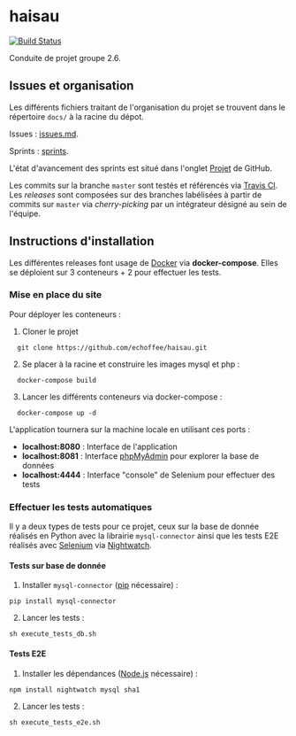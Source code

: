 # haisau
[![Build Status](https://travis-ci.com/echoffee/haisau.svg?branch=master)](https://travis-ci.com/echoffee/haisau)

Conduite de projet groupe 2.6.

## Issues et organisation
Les différents fichiers traitant de l'organisation du projet se trouvent dans le répertoire `docs/` à
la racine du dépot.

Issues : [issues.md](https://github.com/echoffee/haisau/blob/master/docs/issues.md).

Sprints : [sprints](https://github.com/echoffee/haisau/blob/master/docs/sprints).

L'état d'avancement des sprints est situé dans l'onglet [Projet](https://github.com/echoffee/haisau/projects) de GitHub.

Les commits sur la branche `master` sont testés et référencés via [Travis CI](https://travis-ci.com/echoffee/travis-test).
Les *releases* sont composées sur des branches labélisées à partir de commits sur `master` via 
*cherry-picking* par un intégrateur désigné au sein de l'équipe.

## Instructions d'installation

Les différentes releases font usage de [Docker](https://www.docker.com/) via **docker-compose**.
Elles se déploient sur 3 conteneurs + 2 pour effectuer les tests.

### Mise en place du site

Pour déployer les conteneurs :
  1. Cloner le projet
  ```
    git clone https://github.com/echoffee/haisau.git   
  ```
  2. Se placer à la racine et construire les images mysql et php :
  ```
    docker-compose build
  ```
  3. Lancer les différents conteneurs via docker-compose :
  ```
    docker-compose up -d
  ```

L'application tournera sur la machine locale en utilisant ces ports :
- **localhost:8080** : Interface de l'application
- **localhost:8081** : Interface [phpMyAdmin](https://www.phpmyadmin.net/) pour explorer la base de données
- **localhost:4444** : Interface "console" de Selenium pour effectuer des tests


### Effectuer les tests automatiques

Il y a deux types de tests pour ce projet, ceux sur la base de donnée réalisés en Python avec la librairie `mysql-connector` 
ainsi que les tests E2E réalisés avec [Selenium](https://www.seleniumhq.org/) via [Nightwatch](http://nightwatchjs.org/).

#### Tests sur base de donnée

  1. Installer `mysql-connector` ([pip](https://pip.pypa.io/en/stable/installing/) nécessaire) :
  ```
  pip install mysql-connector
  ```
  
  2. Lancer les tests :
  ```
  sh execute_tests_db.sh
  ```

#### Tests E2E

  1. Installer les dépendances ([Node.js](https://nodejs.org/en/download/) nécessaire) :
  ```
  npm install nightwatch mysql sha1
  ```
  
  2. Lancer les tests :
  ```
  sh execute_tests_e2e.sh
  ```

